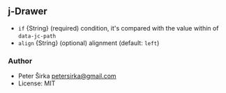 ## j-Drawer

- `if` {String} (required) condition, it's compared with the value within of `data-jc-path`
- `align` {String} (optional) alignment (default: `left`)

### Author

- Peter Širka <petersirka@gmail.com>
- License: MIT